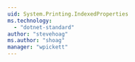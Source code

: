 ```yaml
---
uid: System.Printing.IndexedProperties
ms.technology: 
  - "dotnet-standard"
author: "stevehoag"
ms.author: "shoag"
manager: "wpickett"
---
```

